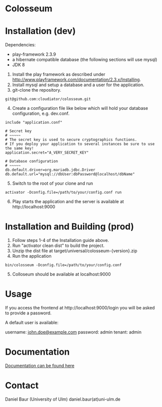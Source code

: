 Colosseum
=====================================

Installation (dev)
=====================================

Dependencies:
* play-framework 2.3.9
* a hibernate compatible database (the following sections will use mysql)
* JDK 8
	
1. Install the play framework as described under http://www.playframework.com/documentation/2.3.x/Installing.
2. Install mysql and setup a database and a user for the application.
3. git-clone the repository.
```
git@github.com:cloudiator/colosseum.git
```
4. Create a configuration file like below which will hold your database configuration, e.g. dev.conf.
```
include "application.conf"

# Secret key
# ~~~~~
# The secret key is used to secure cryptographics functions.
# If you deploy your application to several instances be sure to use the same key!
application.secret="A_VERY_SECRET_KEY"

# Database configuration
# ~~~~~
db.default.driver=org.mariadb.jdbc.Driver
db.default.url="mysql://dbUser:dbPassword@localhost/dbName"
```
5. Switch to the root of your clone and run
```
activator -Dconfig.file=/path/to/your/config.conf run
```
6. Play starts the application and the server is available at http://localhost:9000

Installation and Building (prod)
=====================================

1. Follow steps 1-4 of the Installation guide above.
2. Run "activator clean dist" to build the project.
3. Unzip the dist file at target/universal/colosseum-{version}.zip
4. Run the application
```
bin/colosseum -Dconfig.file=/path/to/your/config.conf
```
5. Colloseum should be available at localhost:9000

Usage
=====================================

If you access the frontend at http://localhost:9000/login you will be asked to provide a password.

A default user is available:

username: john.doe@example.com
password: admin
tenant: admin

Documentation
=====================================

[Documentation can be found here](documentation/README.md)

Contact
=====================================

Daniel Baur (University of Ulm)
daniel.baur(at)uni-ulm.de


	
	
